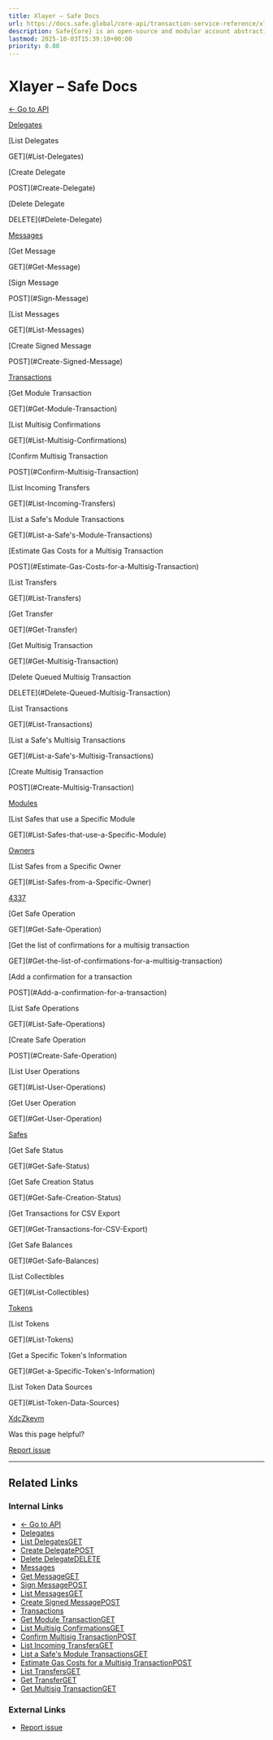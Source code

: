 ```yaml
---
title: Xlayer – Safe Docs
url: https://docs.safe.global/core-api/transaction-service-reference/xlayer
description: Safe{Core} is an open-source and modular account abstraction stack. Learn about its features and how to use it.
lastmod: 2025-10-03T15:39:10+00:00
priority: 0.80
---
```


# Xlayer – Safe Docs

[← Go to API](/core-api/transaction-service-overview)

[Delegates](#Delegates)

[List Delegates

GET](#List-Delegates)

[Create Delegate

POST](#Create-Delegate)

[Delete Delegate

DELETE](#Delete-Delegate)

[Messages](#Messages)

[Get Message

GET](#Get-Message)

[Sign Message

POST](#Sign-Message)

[List Messages

GET](#List-Messages)

[Create Signed Message

POST](#Create-Signed-Message)

[Transactions](#Transactions)

[Get Module Transaction

GET](#Get-Module-Transaction)

[List Multisig Confirmations

GET](#List-Multisig-Confirmations)

[Confirm Multisig Transaction

POST](#Confirm-Multisig-Transaction)

[List Incoming Transfers

GET](#List-Incoming-Transfers)

[List a Safe's Module Transactions

GET](#List-a-Safe's-Module-Transactions)

[Estimate Gas Costs for a Multisig Transaction

POST](#Estimate-Gas-Costs-for-a-Multisig-Transaction)

[List Transfers

GET](#List-Transfers)

[Get Transfer

GET](#Get-Transfer)

[Get Multisig Transaction

GET](#Get-Multisig-Transaction)

[Delete Queued Multisig Transaction

DELETE](#Delete-Queued-Multisig-Transaction)

[List Transactions

GET](#List-Transactions)

[List a Safe's Multisig Transactions

GET](#List-a-Safe's-Multisig-Transactions)

[Create Multisig Transaction

POST](#Create-Multisig-Transaction)

[Modules](#Modules)

[List Safes that use a Specific Module

GET](#List-Safes-that-use-a-Specific-Module)

[Owners](#Owners)

[List Safes from a Specific Owner

GET](#List-Safes-from-a-Specific-Owner)

[4337](#4337)

[Get Safe Operation

GET](#Get-Safe-Operation)

[Get the list of confirmations for a multisig transaction

GET](#Get-the-list-of-confirmations-for-a-multisig-transaction)

[Add a confirmation for a transaction

POST](#Add-a-confirmation-for-a-transaction)

[List Safe Operations

GET](#List-Safe-Operations)

[Create Safe Operation

POST](#Create-Safe-Operation)

[List User Operations

GET](#List-User-Operations)

[Get User Operation

GET](#Get-User-Operation)

[Safes](#Safes)

[Get Safe Status

GET](#Get-Safe-Status)

[Get Safe Creation Status

GET](#Get-Safe-Creation-Status)

[Get Transactions for CSV Export

GET](#Get-Transactions-for-CSV-Export)

[Get Safe Balances

GET](#Get-Safe-Balances)

[List Collectibles

GET](#List-Collectibles)

[Tokens](#Tokens)

[List Tokens

GET](#List-Tokens)

[Get a Specific Token's Information

GET](#Get-a-Specific-Token's-Information)

[List Token Data Sources

GET](#List-Token-Data-Sources)

[Xdc](/core-api/transaction-service-reference/xdc "Xdc")[Zkevm](/core-api/transaction-service-reference/zkevm "Zkevm")

Was this page helpful?

[Report issue](https://github.com/safe-global/safe-docs/issues/new?assignees=&labels=nextra-feedback&projects=&template=nextra-feedback.yml&title=%5BFeedback%5D+)

---

## Related Links

### Internal Links

- [← Go to API](https://docs.safe.global/core-api/transaction-service-overview)
- [Delegates](https://docs.safe.global/core-api/transaction-service-reference/xlayer#Delegates)
- [List DelegatesGET](https://docs.safe.global/core-api/transaction-service-reference/xlayer#List-Delegates)
- [Create DelegatePOST](https://docs.safe.global/core-api/transaction-service-reference/xlayer#Create-Delegate)
- [Delete DelegateDELETE](https://docs.safe.global/core-api/transaction-service-reference/xlayer#Delete-Delegate)
- [Messages](https://docs.safe.global/core-api/transaction-service-reference/xlayer#Messages)
- [Get MessageGET](https://docs.safe.global/core-api/transaction-service-reference/xlayer#Get-Message)
- [Sign MessagePOST](https://docs.safe.global/core-api/transaction-service-reference/xlayer#Sign-Message)
- [List MessagesGET](https://docs.safe.global/core-api/transaction-service-reference/xlayer#List-Messages)
- [Create Signed MessagePOST](https://docs.safe.global/core-api/transaction-service-reference/xlayer#Create-Signed-Message)
- [Transactions](https://docs.safe.global/core-api/transaction-service-reference/xlayer#Transactions)
- [Get Module TransactionGET](https://docs.safe.global/core-api/transaction-service-reference/xlayer#Get-Module-Transaction)
- [List Multisig ConfirmationsGET](https://docs.safe.global/core-api/transaction-service-reference/xlayer#List-Multisig-Confirmations)
- [Confirm Multisig TransactionPOST](https://docs.safe.global/core-api/transaction-service-reference/xlayer#Confirm-Multisig-Transaction)
- [List Incoming TransfersGET](https://docs.safe.global/core-api/transaction-service-reference/xlayer#List-Incoming-Transfers)
- [List a Safe's Module TransactionsGET](https://docs.safe.global/core-api/transaction-service-reference/xlayer#List-a-Safe's-Module-Transactions)
- [Estimate Gas Costs for a Multisig TransactionPOST](https://docs.safe.global/core-api/transaction-service-reference/xlayer#Estimate-Gas-Costs-for-a-Multisig-Transaction)
- [List TransfersGET](https://docs.safe.global/core-api/transaction-service-reference/xlayer#List-Transfers)
- [Get TransferGET](https://docs.safe.global/core-api/transaction-service-reference/xlayer#Get-Transfer)
- [Get Multisig TransactionGET](https://docs.safe.global/core-api/transaction-service-reference/xlayer#Get-Multisig-Transaction)

### External Links

- [Report issue](https://github.com/safe-global/safe-docs/issues/new?assignees=&labels=nextra-feedback&projects=&template=nextra-feedback.yml&title=%5BFeedback%5D+)
